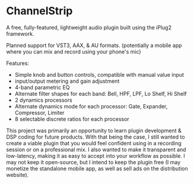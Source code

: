# ChannelStrip
A free, fully-featured, lightweight audio plugin built using the iPlug2 framework.

Planned support for VST3, AAX, & AU formats. (potentially a mobile app where you can mix and record using your phone's mic)

Features:
 - Simple knob and button controls, compatible with manual value input
 - input/output metering and gain adjustment
 - 4-band parametric EQ
 - Alternate filter shapes for each band:
    Bell, HPF, LPF, Lo Shelf, Hi Shelf
 - 2 dynamics processors
 - Alternate dynamics mode for each processor:
    Gate, Expander, Compressor, Limiter
 - 8 selectable discrete ratios for each processor

This project was primarily an opportunity to learn plugin development & DSP coding for future products.
With that being the case, I still wanted to create a viable plugin that you would feel confident using in a recording session or on a professional mix.
I also wanted to make it transparent and low-latency, making it as easy to accept into your workflow as possible.
I may not keep it open-source, but I intend to keep the plugin free (I may monetize the standalone mobile app, as well as sell ads on the distribution website).
